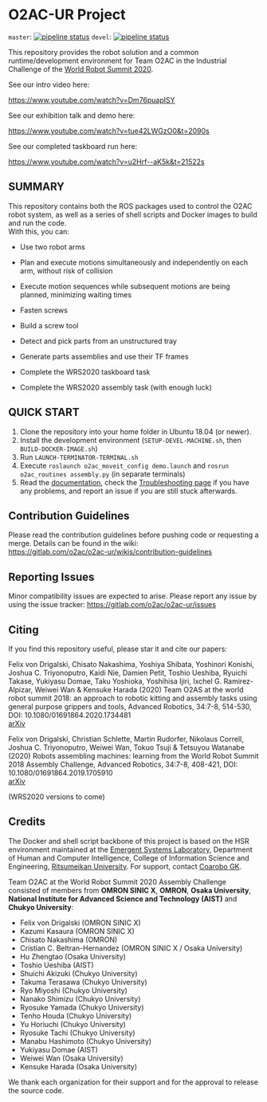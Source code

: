 # O2AC-UR Project

`master`: [![pipeline status](https://gitlab.com/o2ac/o2ac-ur/badges/master/pipeline.svg)](https://gitlab.com/o2ac/o2ac-ur/commits/master) `devel`: [![pipeline status](https://gitlab.com/o2ac/o2ac-ur/badges/devel/pipeline.svg)](https://gitlab.com/o2ac/ur-o2ac/commits/devel) 

This repository provides the robot solution and a common runtime/development environment for Team O2AC in the Industrial Challenge of the [World Robot Summit 2020](http://worldrobotsummit.org/en/).

See our intro video here:

https://www.youtube.com/watch?v=Dm76puapISY

See our exhibition talk and demo here:

https://www.youtube.com/watch?v=tue42LWGzO0&t=2090s

See our completed taskboard run here:

https://www.youtube.com/watch?v=u2Hrf--aK5k&t=21522s

## SUMMARY

This repository contains both the ROS packages used to control the O2AC robot system, as well as a series of shell scripts and Docker images to build and run the code.  
With this, you can:

- Use two robot arms
- Plan and execute motions simultaneously and independently on each arm, without risk of collision
- Execute motion sequences while subsequent motions are being planned, minimizing waiting times
- Fasten screws
- Build a screw tool 
- Detect and pick parts from an unstructured tray
- Generate parts assemblies and use their TF frames

- Complete the WRS2020 taskboard task
- Complete the WRS2020 assembly task (with enough luck)

## QUICK START

1) Clone the repository into your home folder in Ubuntu 18.04 (or newer).
2) Install the development environment (`SETUP-DEVEL-MACHINE.sh`, then `BUILD-DOCKER-IMAGE.sh`)
3) Run `LAUNCH-TERMINATOR-TERMINAL.sh`
4) Execute `roslaunch o2ac_moveit_config demo.launch` and `rosrun o2ac_routines assembly.py` (in separate terminals)
5) Read the [documentation](https://gitlab.com/o2ac/o2ac-ur/wikis/home), check the [Troubleshooting page](https://gitlab.com/o2ac/o2ac-ur/wikis/troubleshooting) if you have any problems, and report an issue if you are still stuck afterwards.


## Contribution Guidelines

Please read the contribution guidelines before pushing code or requesting a merge. Details can be found in the wiki:  
https://gitlab.com/o2ac/o2ac-ur/wikis/contribution-guidelines

## Reporting Issues

Minor compatibility issues are expected to arise. Please report any issue by using the issue tracker:
https://gitlab.com/o2ac/o2ac-ur/issues

## Citing

If you find this repository useful, please star it and cite our papers:

Felix von Drigalski, Chisato Nakashima, Yoshiya Shibata, Yoshinori Konishi, Joshua C. Triyonoputro, Kaidi Nie, Damien Petit, Toshio Ueshiba, Ryuichi Takase, Yukiyasu Domae, Taku Yoshioka, Yoshihisa Ijiri, Ixchel G. Ramirez-Alpizar, Weiwei Wan & Kensuke Harada (2020) Team O2AS at the world robot summit 2018: an approach to robotic kitting and assembly tasks using general purpose grippers and tools, Advanced Robotics, 34:7-8, 514-530, DOI: 10.1080/01691864.2020.1734481  
[arXiv](https://arxiv.org/abs/2003.02427)

Felix von Drigalski, Christian Schlette, Martin Rudorfer, Nikolaus Correll, Joshua C. Triyonoputro, Weiwei Wan, Tokuo Tsuji & Tetsuyou Watanabe (2020) Robots assembling machines: learning from the World Robot Summit 2018 Assembly Challenge, Advanced Robotics, 34:7-8, 408-421, DOI: 10.1080/01691864.2019.1705910  
[arXiv](https://arxiv.org/abs/1911.05884)

(WRS2020 versions to come)

## Credits

The Docker and shell script backbone of this project is based on the HSR environment maintained at the [Emergent Systems Laboratory](http://www.em.ci.ritsumei.ac.jp/), Department of Human and Computer Intelligence, College of Information Science and Engineering, [Ritsumeikan University](http://en.ritsumei.ac.jp/). For support, contact [Coarobo GK](https://coarobo.com/).

Team O2AC at the World Robot Summit 2020 Assembly Challenge consisted of members from **OMRON SINIC X**, **OMRON**, **Osaka University**, **National Institute for Advanced Science and Technology (AIST)** and **Chukyo University**:

- Felix von Drigalski (OMRON SINIC X)
- Kazumi Kasaura (OMRON SINIC X)
- Chisato Nakashima (OMRON)
- Cristian C. Beltran-Hernandez (OMRON SINIC X / Osaka University)
- Hu Zhengtao (Osaka University)
- Toshio Ueshiba (AIST)
- Shuichi Akizuki (Chukyo University)
- Takuma Terasawa (Chukyo University)
- Ryo Miyoshi (Chukyo University)
- Nanako Shimizu (Chukyo University)
- Ryosuke Yamada (Chukyo University)
- Tenho Houda (Chukyo University)
- Yu Horiuchi (Chukyo University)
- Ryosuke Tachi (Chukyo University)
- Manabu Hashimoto (Chukyo University)
- Yukiyasu Domae (AIST)
- Weiwei Wan (Osaka University)
- Kensuke Harada (Osaka University)

We thank each organization for their support and for the approval to release the source code.
